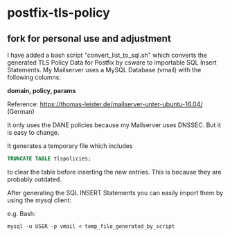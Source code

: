 # postfix-tls-policy
## fork for personal use and adjustment

I have added a bash script "convert_list_to_sql.sh" which converts the generated TLS Policy Data for Postfix by csware to importable SQL Insert Statements.
My Mailserver uses a MySQL Database (vmail) with the following columns:

**domain, policy, params**

Reference: https://thomas-leister.de/mailserver-unter-ubuntu-16.04/ (German)

It only uses the DANE policies because my Mailserver uses DNSSEC. But it is easy to change.

It generates a temporary file which includes
```SQL
TRUNCATE TABLE tlspolicies;
```
to clear the table before inserting the new entries. This is because they are probably outdated.

After generating the SQL INSERT Statements you can easily import them by using the mysql client:

e.g. Bash:

```Shell
mysql -u USER -p vmail < temp_file_generated_by_script
```
